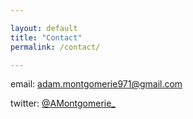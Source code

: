 ```yaml
---

layout: default
title: "Contact"
permalink: /contact/

---
```


email: adam.montgomerie971@gmail.com

twitter: [@AMontgomerie_](https://twitter.com/AMontgomerie_)
